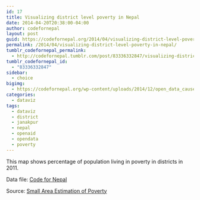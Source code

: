 ```yaml
---
id: 17
title: Visualizing district level poverty in Nepal
date: 2014-04-20T20:38:00-04:00
author: codefornepal
layout: post
guid: https://codefornepal.org/2014/04/visualizing-district-level-poverty-in-nepal/
permalink: /2014/04/visualizing-district-level-poverty-in-nepal/
tumblr_codefornepal_permalink:
  - http://codefornepal.tumblr.com/post/83336332847/visualizing-district-level-poverty-in-nepal
tumblr_codefornepal_id:
  - "83336332847"
sidebar:
  - choice
bigimg:
  - https://codefornepal.org/wp-content/uploads/2014/12/open_data_causes.jpg
categories:
  - dataviz
tags:
  - dataviz
  - district
  - janakpur
  - nepal
  - openaid
  - opendata
  - poverty
---
```

This map shows percentage of population living in poverty in districts in 2011.



Data file: <a href="https://www.google.com/fusiontables/DataSource?docid=1sdiBb8bc6mecplF9qR4tekcBVTEe7iLQTkoBTyAm#rows:id=1" target="_blank">Code for Nepal </a>

Source: <a class="gwt-Anchor clipped GM43J0SP- GM43J0SO-" title="Small Area Estimation of Poverty , Open Nepal" href="http://cbs.gov.np/wp-content/uploads/2013/06/Small%20Area%20Estimates%20of%20Poverty,%202011.pdf" target="_blank">Small Area Estimation of Poverty</a>
